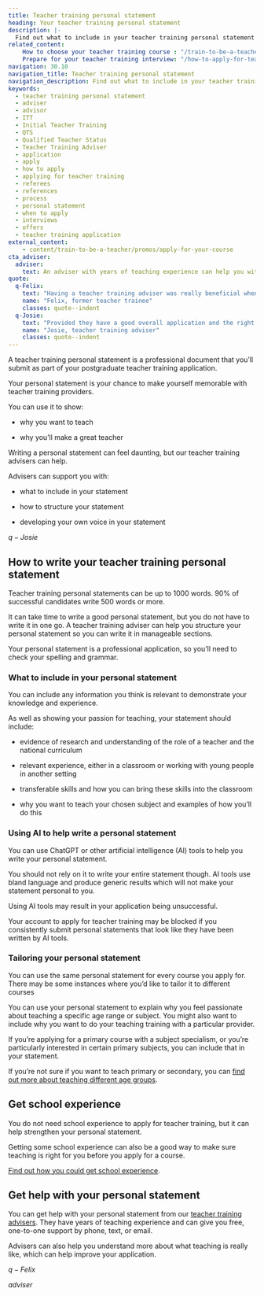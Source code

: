 ```yaml
---
title: Teacher training personal statement
heading: Your teacher training personal statement
description: |-
  Find out what to include in your teacher training personal statement when you apply for a course leading to qualified teacher status (QTS) or a PGCE.
related_content:
    How to choose your teacher training course : "/train-to-be-a-teacher/how-to-choose-your-teacher-training-course"
    Prepare for your teacher training interview: "/how-to-apply-for-teacher-training/teacher-training-interview"
navigation: 30.10
navigation_title: Teacher training personal statement
navigation_description: Find out what to include in your teacher training personal statement.
keywords:
  - teacher training personal statement
  - adviser
  - advisor
  - ITT
  - Initial Teacher Training
  - QTS
  - Qualified Teacher Status
  - Teacher Training Adviser
  - application
  - apply
  - how to apply
  - applying for teacher training
  - referees
  - references
  - process
  - personal statement
  - when to apply
  - interviews
  - offers
  - teacher training application
external_content:
    - content/train-to-be-a-teacher/promos/apply-for-your-course
cta_adviser:
  adviser:
    text: An adviser with years of teaching experience can help you with your personal statement. Chat by phone, text or email, as little or as often as you need.
quote:
  q-Felix:
    text: "Having a teacher training adviser was really beneficial when editing my personal statement and preparing for interviews. My top tips for the application process would be to get an adviser, and to think about what transferrable skills you have when writing your personal statement and answering interview questions."
    name: "Felix, former teacher trainee"
    classes: quote--indent
  q-Josie: 
    text: "Provided they have a good overall application and the right qualifications, most candidates who come to us for help with their personal statement will go on to get an interview." 
    name: "Josie, teacher training adviser" 
    classes: quote--indent 
---
```



A teacher training personal statement is a professional document that you’ll submit as part of your postgraduate teacher training application.

Your personal statement is your chance to make yourself memorable with teacher training providers.

You can use it to show:

* why you want to teach  

* why you’ll make a great teacher  

Writing a personal statement can feel daunting, but our teacher training advisers can help.

Advisers can support you with:

* what to include in your statement

* how to structure your statement

* developing your own voice in your statement 

 

$q-Josie$ 

## How to write your teacher training personal statement

Teacher training personal statements can be up to 1000 words. 90% of successful candidates write 500 words or more.

It can take time to write a good personal statement, but you do not have to write it in one go. A teacher training adviser can help you structure your personal statement so you can write it in manageable sections. 

Your personal statement is a professional application, so you’ll need to check your spelling and grammar.

### What to include in your personal statement

You can include any information you think is relevant to demonstrate your knowledge and experience.

As well as showing your passion for teaching, your statement should include:

* evidence of research and understanding of the role of a teacher and the national curriculum

* relevant experience, either in a classroom or working with young people in another setting

* transferable skills and how you can bring these skills into the classroom

* why you want to teach your chosen subject and examples of how you’ll do this

### Using AI to help write a personal statement

You can use ChatGPT or other artificial intelligence (AI) tools to help you write your personal statement.

You should not rely on it to write your entire statement though. AI tools use bland language and produce generic results which will not make your statement personal to you.

Using AI tools may result in your application being unsuccessful.

Your account to apply for teacher training may be blocked if you consistently submit personal statements that look like they have been written by AI tools.

### Tailoring your personal statement

You can use the same personal statement for every course you apply for. There may be some instances where you’d like to tailor it to different courses

You can use your personal statement to explain why you feel passionate about teaching a specific age range or subject. You might also want to include why you want to do your teaching training with a particular provider.

If you’re applying for a primary course with a subject specialism, or you’re particularly interested in certain primary subjects, you can include that in your statement.

If you’re not sure if you want to teach primary or secondary, you can [find out more about teaching different age groups](/life-as-a-teacher/age-groups-and-specialisms/age-groups-you-could-teach).

## Get school experience

You do not need school experience to apply for teacher training, but it can help strengthen your personal statement.

Getting some school experience can also be a good way to make sure teaching is right for you before you apply for a course.

 [Find out how you could get school experience](/train-to-be-a-teacher/get-school-experience).

## Get help with your personal statement

You can get help with your personal statement from our [teacher training advisers](/teacher-training-advisers). They have years of teaching experience and can give you free, one-to-one support by phone, text, or email.

Advisers can also help you understand more about what teaching is really like, which can help improve your application.

$q-Felix$ 

$adviser$ 